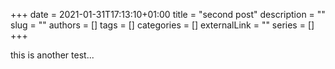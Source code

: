 +++ 
date = 2021-01-31T17:13:10+01:00
title = "second post"
description = ""
slug = ""
authors = []
tags = []
categories = []
externalLink = ""
series = []
+++

this is another test...
